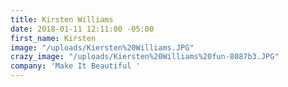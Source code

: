```yaml
---
title: Kirsten Williams
date: 2018-01-11 12:11:00 -05:00
first_name: Kirsten
image: "/uploads/Kiersten%20Williams.JPG"
crazy_image: "/uploads/Kiersten%20Williams%20fun-8087b3.JPG"
company: 'Make It Beautiful '
---
```


